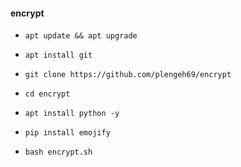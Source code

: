 #### encrypt

- `apt update && apt upgrade`

- `apt install git`

- `git clone https://github.com/plengeh69/encrypt`

- `cd encrypt `

- `apt install python -y`

- `pip install emojify`

- `bash encrypt.sh`
